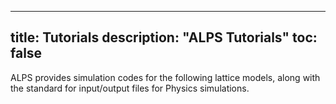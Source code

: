 
---
title: Tutorials
description: "ALPS Tutorials"
toc: false
---
ALPS provides simulation codes for the following lattice models, along with the standard for input/output files for Physics simulations.



